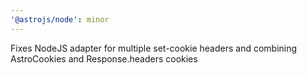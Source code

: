 ```yaml
---
'@astrojs/node': minor
---
```


Fixes NodeJS adapter for multiple set-cookie headers and combining AstroCookies and Response.headers cookies
